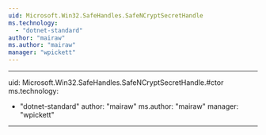 ```yaml
---
uid: Microsoft.Win32.SafeHandles.SafeNCryptSecretHandle
ms.technology: 
  - "dotnet-standard"
author: "mairaw"
ms.author: "mairaw"
manager: "wpickett"
---
```


---
uid: Microsoft.Win32.SafeHandles.SafeNCryptSecretHandle.#ctor
ms.technology: 
  - "dotnet-standard"
author: "mairaw"
ms.author: "mairaw"
manager: "wpickett"
---
